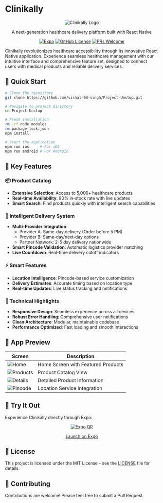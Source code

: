 # Clinikally

<div align="center">

![Clinikally Logo](./Logo.png)

A next-generation healthcare delivery platform built with React Native

[![Expo](https://img.shields.io/badge/Expo-Platform-blue)](https://expo.dev)
[![GitHub License](https://img.shields.io/badge/license-MIT-blue.svg)](LICENSE)
[![PRs Welcome](https://img.shields.io/badge/PRs-welcome-brightgreen.svg)](CONTRIBUTING.md)

</div>

Clinikally revolutionizes healthcare accessibility through its innovative React Native application. Experience seamless healthcare management with our intuitive interface and comprehensive feature set, designed to connect users with medical products and reliable delivery services.

## 🚀 Quick Start

```bash
# Clone the repository
git clone https://github.com/vishal-04-singh/Project-Unstop.git

# Navigate to project directory
cd Project-Unstop

# Fresh installation
rm -rf node_modules
rm package-lock.json
npm install

# Start the application
npm run ios     # For iOS
npm run android # For Android
```

## 🌟 Key Features

### 📦 Product Catalog
- **Extensive Selection**: Access to 5,000+ healthcare products
- **Real-time Availability**: 80% in-stock rate with live updates
- **Smart Search**: Find products quickly with intelligent search capabilities

### 🚚 Intelligent Delivery System
- **Multi-Provider Integration**: 
  - Provider A: Same-day delivery (Order before 5 PM)
  - Provider B: Same-day/next-day options
  - Partner Network: 2-5 day delivery nationwide
- **Smart Pincode Validation**: Automatic logistics provider matching
- **Live Countdown**: Real-time delivery cutoff indicators

### ⚡ Smart Features
- **Location Intelligence**: Pincode-based service customization
- **Delivery Estimates**: Accurate timing based on location type
- **Real-time Updates**: Live status tracking and notifications

### 💪 Technical Highlights
- **Responsive Design**: Seamless experience across all devices
- **Robust Error Handling**: Comprehensive user notifications
- **Clean Architecture**: Modular, maintainable codebase
- **Performance Optimized**: Fast loading and smooth interactions

## 📱 App Preview

| Screen | Description |
|--------|-------------|
| ![Home](./Home.PNG) | Home Screen with Featured Products |
| ![Products](./Product.PNG) | Product Catalog View |
| ![Details](./ProductDetail.PNG) | Detailed Product Information |
| ![Pincode](./Pincode.PNG) | Location Service Integration |

## 📲 Try It Out

Experience Clinikally directly through Expo:

<div align="center">

[![Expo QR](./qr.png)](https://expo.dev/preview/update?message=second&updateRuntimeVersion=1.0.0&createdAt=2024-10-30T13%3A56%3A30.740Z&slug=exp&projectId=975ca44f-17d4-4092-ae5e-81c3dc2470ff&group=19d7df8c-dedc-475f-bc52-0a4fa6b7fd9a)

[Launch on Expo](https://expo.dev/preview/update?message=second&updateRuntimeVersion=1.0.0&createdAt=2024-10-30T13%3A56%3A30.740Z&slug=exp&projectId=975ca44f-17d4-4092-ae5e-81c3dc2470ff&group=19d7df8c-dedc-475f-bc52-0a4fa6b7fd9a)

</div>

## 📄 License

This project is licensed under the MIT License - see the [LICENSE](LICENSE) file for details.

## 🤝 Contributing

Contributions are welcome! Please feel free to submit a Pull Request.

